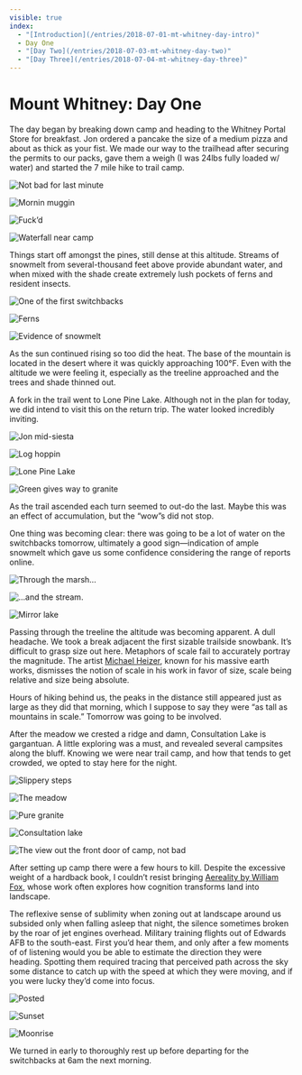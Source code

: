 ```yaml
---
visible: true
index: 
  - "[Introduction](/entries/2018-07-01-mt-whitney-day-intro)"
  - Day One
  - "[Day Two](/entries/2018-07-03-mt-whitney-day-two)"
  - "[Day Three](/entries/2018-07-04-mt-whitney-day-three)"
---
```


# Mount Whitney: Day One

The day began by breaking down camp and heading to the Whitney Portal Store for breakfast. Jon ordered a pancake the size of a medium pizza and about as thick as your fist. We made our way to the trailhead after securing the permits to our packs, gave them a weigh (I was 24lbs fully loaded w/ water) and started the 7 mile hike to trail camp.

<div class="imgs-auto">

![Not bad for last minute](08-jg_133.jpg)

![Mornin muggin](09-jg_133.jpg)

![Fuck’d](10-jg_133.jpg)

![Waterfall near camp](10-jk_133.jpg)

</div>

Things start off amongst the pines, still dense at this altitude. Streams of snowmelt from several-thousand feet above provide abundant water, and when mixed with the shade create extremely lush pockets of ferns and resident insects.

<div class="imgs-auto">

![One of the first switchbacks](11-jg_133.jpg)

![Ferns](12-jg_133.jpg)

![Evidence of snowmelt](12-jk_133.jpg)

</div>

As the sun continued rising so too did the heat. The base of the mountain is located in the desert where it was quickly approaching 100°F. Even with the altitude we were feeling it, especially as the treeline approached and the trees and shade thinned out.

A fork in the trail went to Lone Pine Lake. Although not in the plan for today, we did intend to visit this on the return trip. The water looked incredibly inviting.

<div class="imgs-auto imgs-wide">

![Jon mid-siesta](12-2-jk_133.jpg)

![Log hoppin](13-jk_133.jpg)

![Lone Pine Lake](14-jg_133.jpg)

![Green gives way to granite](15-jk_133.jpg)

</div>

As the trail ascended each turn seemed to out-do the last. Maybe this was an effect of accumulation, but the “wow”s did not stop.

One thing was becoming clear: there was going to be a lot of water on the switchbacks tomorrow, ultimately a good sign—indication of ample snowmelt which gave us some confidence considering the range of reports online.

<div class="imgs-auto">

![Through the marsh…](16-jk_133.jpg)

![…and the stream.](19-jg_133.jpg)

![Mirror lake](20-jg_133.jpg)

</div>

Passing through the treeline the altitude was becoming apparent. A dull headache. We took a break adjacent the first sizable trailside snowbank. It’s difficult to grasp size out here. Metaphors of scale fail to accurately portray the magnitude. The artist [Michael Heizer](http://doublenegative.tarasen.net/), known for his massive earth works, dismisses the notion of scale in his work in favor of size, scale being relative and size being absolute.

Hours of hiking behind us, the peaks in the distance still appeared just as large as they did that morning, which I suppose to say they were “as tall as mountains in scale.” Tomorrow was going to be involved.

After the meadow we crested a ridge and damn, Consultation Lake is gargantuan. A little exploring was a must, and revealed several campsites along the bluff. Knowing we were near trail camp, and how that tends to get crowded, we opted to stay here for the night.

<div class="imgs-auto imgs-wide">

![Slippery steps](22-jg_133.jpg)

![The meadow](23-jg_133.jpg)

![Pure granite](24-jg_133.jpg)

![Consultation lake](25-jg_133.jpg)

</div>

<div class="imgs-auto imgs-wide">

![The view out the front door of camp, not bad](26-jg_34.8849748.jpg)

</div>

After setting up camp there were a few hours to kill. Despite the excessive weight of a hardback book, I couldn’t resist bringing [Aereality by William Fox](http://www.counterpointpress.com/dd-product/aereality/), whose work often explores how cognition transforms land into landscape. 

The reflexive sense of sublimity when zoning out at landscape around us subsided only when falling asleep that night, the silence sometimes broken by the roar of jet engines overhead. Military training flights out of Edwards AFB to the south-east. First you’d hear them, and only after a few moments of of listening would you be able to estimate the direction they were heading. Spotting them required tracing that perceived path across the sky some distance to catch up with the speed at which they were moving, and if you were lucky they’d come into focus.

<div class="imgs-auto">

![Posted](27-jg_133.jpg)

![Sunset](28-jk_133.jpg)

![Moonrise](29-jk_133.jpg)

</div>

We turned in early to thoroughly rest up before departing for the switchbacks at 6am the next morning.